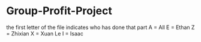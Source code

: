 # Group-Profit-Project
the first letter of the file indicates who has done that part
A = All
E = Ethan
Z = Zhixian
X = Xuan Le
I = Isaac
